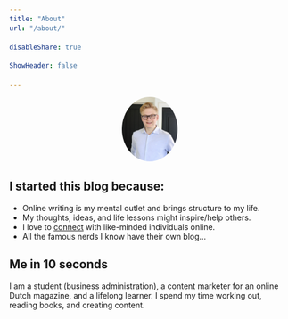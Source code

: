 ```yaml
---
title: "About"
url: "/about/"

disableShare: true

ShowHeader: false

---
```


<div style="text-align:center;">
  <img src="/static/img/lars.jpeg" alt="Lars" style="border-radius:50%; max-width:100px;">
</div>


## I started this blog because:

- Online writing is my mental outlet and brings structure to my life.
- My thoughts, ideas, and life lessons might inspire/help others.
- I love to [connect](mailto:hi@larstendolle.com) with like-minded individuals online. 
- All the famous nerds I know have their own blog...

## Me in 10 seconds

I am a student (business administration), a content marketer for an online Dutch magazine, and a lifelong learner. I spend my time working out, reading books, and creating content.

